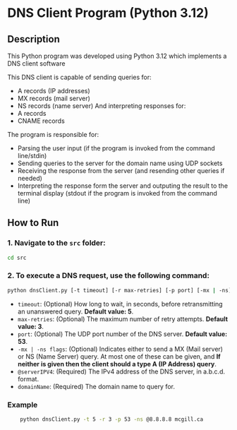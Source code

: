 # DNS Client Program (Python 3.12)

## Description

This Python program was developed using Python 3.12 which implements a DNS client software

This DNS client is capable of sending queries for:
- A records (IP addresses)
- MX records (mail server)
- NS records (name server)
And interpreting responses for:
- A records
- CNAME records

The program is responsible for:
- Parsing the user input (if the program is invoked from the command line/stdin)
- Sending queries to the server for the domain name using UDP sockets
- Receiving the response from the server (and resending other queries if needed)
- Interpreting the response form the server and outputing the result to the terminal display (stdout if the program is invoked from the command line)

## How to Run ##

### 1. Navigate to the `src` folder: ###
   ```bash
   cd src
   ```

### 2. To execute a DNS request, use the following command: ###
   ``` bash
   python dnsClient.py [-t timeout] [-r max-retries] [-p port] [-mx | -ns] @serverIPV4 domainName 
   ```

   - `timeout`: (Optional) How long to wait, in seconds, before retransmitting an unanswered query. **Default value: 5**.
   - `max-retries`: (Optional) The maximum number of retry attempts. **Default value: 3**.
   - `port`: (Optional) The UDP port number of the DNS server. **Default value: 53**.
   - `-mx | -ns flags`: (Optional) Indicates either to send a MX (Mail server) or NS (Name Server) query. At most one of these can be given, and **If neither is given then the client should a type A (IP Address) query**.
   - `@serverIPV4`: (Required) The IPv4 address of the DNS server, in a.b.c.d. format.
   - `domainName`: (Required) The domain name to query for.

### Example
``` bash
    python dnsClient.py -t 5 -r 3 -p 53 -ns @8.8.8.8 mcgill.ca 
```